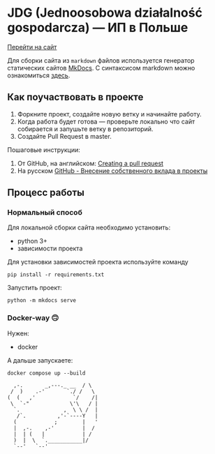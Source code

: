 # JDG (Jednoosobowa działalność gospodarcza)  — ИП в Польше

[Перейти на сайт](https://vadim-levotski.github.io/jdg/)

Для сборки сайта из `markdown` файлов используется генератор статических сайтов [MkDocs](https://www.mkdocs.org/).
С синтаксисом markdown можно ознакомиться [здесь](https://docs.github.com/en/get-started/writing-on-github/getting-started-with-writing-and-formatting-on-github/basic-writing-and-formatting-syntax).

## Как поучаствовать в проекте

1. Форкните проект, создайте новую ветку и начинайте работу.
2. Когда работа будет готова — проверьте локально что сайт собирается и запушьте ветку в репозиторий.
3. Создайте Pull Request в master.

Пошаговые инструкции:
1. От GitHub, на английском: [Creating a pull request](https://docs.github.com/en/pull-requests/collaborating-with-pull-requests/proposing-changes-to-your-work-with-pull-requests/creating-a-pull-request)
2. На русском [GitHub - Внесение собственного вклада в проекты](https://git-scm.com/book/ru/v2/GitHub-%D0%92%D0%BD%D0%B5%D1%81%D0%B5%D0%BD%D0%B8%D0%B5-%D1%81%D0%BE%D0%B1%D1%81%D1%82%D0%B2%D0%B5%D0%BD%D0%BD%D0%BE%D0%B3%D0%BE-%D0%B2%D0%BA%D0%BB%D0%B0%D0%B4%D0%B0-%D0%B2-%D0%BF%D1%80%D0%BE%D0%B5%D0%BA%D1%82%D1%8B)

## Процесс работы

### Нормальный способ
Для локальной сборки сайта необходимо установить:

- python 3+
- зависимости проекта

Для установки зависимостей проекта используйте команду
```shell
pip install -r requirements.txt
```

Запустить проект:

```shell
python -m mkdocs serve
```

### Docker-way 🙃

Нужен:
- docker

А дальше запускаете:

```shell
docker compose up --build
```

```
  ,-.       _,---._ __  / \
 /  )    .-'       `./ /   \
(  (   ,'            `/    /|
 \  `-"             \'\   / |
  `.              ,  \ \ /  |
   /`.          ,'-`----Y   |
  (            ;        |   '
  |  ,-.    ,-'         |  /
  |  | (   |            | /
  )  |  \  `.___________|/
  `--'   `--'
```
